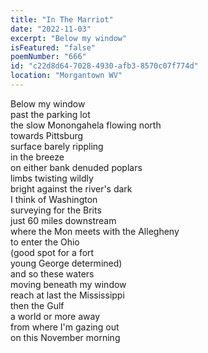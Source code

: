 ```yaml
---
title: "In The Marriot"
date: "2022-11-03"
excerpt: "Below my window"
isFeatured: "false"
poemNumber: "666"
id: "c22d8d64-7028-4930-afb3-8570c07f774d"
location: "Morgantown WV"
---
```


Below my window  
past the parking lot  
the slow Monongahela flowing north  
towards Pittsburg  
surface barely rippling  
in the breeze  
on either bank denuded poplars  
limbs twisting wildly  
bright against the river's dark  
I think of Washington  
surveying for the Brits  
just 60 miles downstream  
where the Mon meets with the Allegheny  
to enter the Ohio  
(good spot for a fort  
young George determined)  
and so these waters  
moving beneath my window  
reach at last the Mississippi  
then the Gulf  
a world or more away  
from where I'm gazing out  
on this November morning
